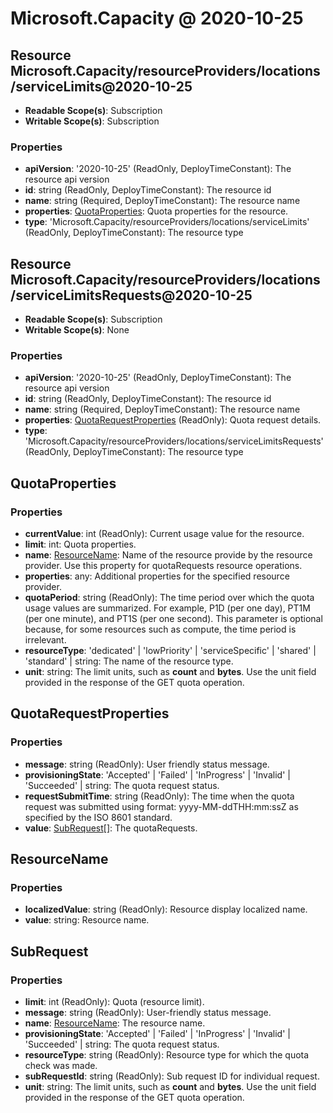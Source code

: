 # Microsoft.Capacity @ 2020-10-25

## Resource Microsoft.Capacity/resourceProviders/locations/serviceLimits@2020-10-25
* **Readable Scope(s)**: Subscription
* **Writable Scope(s)**: Subscription
### Properties
* **apiVersion**: '2020-10-25' (ReadOnly, DeployTimeConstant): The resource api version
* **id**: string (ReadOnly, DeployTimeConstant): The resource id
* **name**: string (Required, DeployTimeConstant): The resource name
* **properties**: [QuotaProperties](#quotaproperties): Quota properties for the resource.
* **type**: 'Microsoft.Capacity/resourceProviders/locations/serviceLimits' (ReadOnly, DeployTimeConstant): The resource type

## Resource Microsoft.Capacity/resourceProviders/locations/serviceLimitsRequests@2020-10-25
* **Readable Scope(s)**: Subscription
* **Writable Scope(s)**: None
### Properties
* **apiVersion**: '2020-10-25' (ReadOnly, DeployTimeConstant): The resource api version
* **id**: string (ReadOnly, DeployTimeConstant): The resource id
* **name**: string (Required, DeployTimeConstant): The resource name
* **properties**: [QuotaRequestProperties](#quotarequestproperties) (ReadOnly): Quota request details.
* **type**: 'Microsoft.Capacity/resourceProviders/locations/serviceLimitsRequests' (ReadOnly, DeployTimeConstant): The resource type

## QuotaProperties
### Properties
* **currentValue**: int (ReadOnly): Current usage value for the resource.
* **limit**: int: Quota properties.
* **name**: [ResourceName](#resourcename): Name of the resource provide by the resource provider. Use this property for quotaRequests resource operations.
* **properties**: any: Additional properties for the specified resource provider.
* **quotaPeriod**: string (ReadOnly): The time period over which the quota usage values are summarized. For example, P1D (per one day), PT1M (per one minute), and PT1S (per one second). This parameter is optional because, for some resources such as compute, the time period is irrelevant.
* **resourceType**: 'dedicated' | 'lowPriority' | 'serviceSpecific' | 'shared' | 'standard' | string: The name of the resource type.
* **unit**: string: The limit units, such as **count** and **bytes**. Use the unit field provided in the response of the GET quota operation.

## QuotaRequestProperties
### Properties
* **message**: string (ReadOnly): User friendly status message.
* **provisioningState**: 'Accepted' | 'Failed' | 'InProgress' | 'Invalid' | 'Succeeded' | string: The quota request status.
* **requestSubmitTime**: string (ReadOnly): The time when the quota request was submitted using format: yyyy-MM-ddTHH:mm:ssZ as specified by the ISO 8601 standard.
* **value**: [SubRequest](#subrequest)[]: The quotaRequests.

## ResourceName
### Properties
* **localizedValue**: string (ReadOnly): Resource display localized name.
* **value**: string: Resource name.

## SubRequest
### Properties
* **limit**: int (ReadOnly): Quota (resource limit).
* **message**: string (ReadOnly): User-friendly status message.
* **name**: [ResourceName](#resourcename): The resource name.
* **provisioningState**: 'Accepted' | 'Failed' | 'InProgress' | 'Invalid' | 'Succeeded' | string: The quota request status.
* **resourceType**: string (ReadOnly): Resource type for which the quota check was made.
* **subRequestId**: string (ReadOnly): Sub request ID for individual request.
* **unit**: string: The limit units, such as **count** and **bytes**. Use the unit field provided in the response of the GET quota operation.

